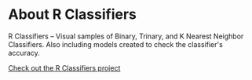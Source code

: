# About R Classifiers

R Classifiers – Visual samples of Binary, Trinary, and K Nearest Neighbor Classifiers.  Also including models created to check the classifier's accuracy.

[Check out the R Classifiers project](https://github.com/michelle-bh/michelle-bh.github.io/tree/main/R-Classifiers)
